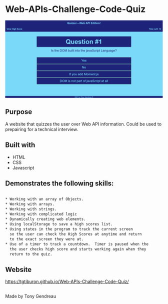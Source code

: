 # Web-APIs-Challenge-Code-Quiz


<img src="./assets/images/WebAPISCRN.PNG"
     alt="The user interface of Quizzer the Web API Edition."
      />




## Purpose
A website that quizzes the user over Web API information.  Could be used to prepairing for a technical interview.  


## Built with
* HTML
* CSS
* Javascript


## Demonstrates the following skills:

## 
    * Working with an array of Objects.
    * Working with arrays.
    * Working with strings.
    * Working with complicated logic
    * Dynamically creating web elements.
    * Using localStorage to save a high scores list.
    * Using states in the program to track the current screen
      so the user can check the High Scores at anytime and return
      to the exact screen they were at.  
    * Use of a timer to track a countdown.  Timer is paused when the
      the user checks high score and starts working again when they
      return to the quiz.




## Website
https://tgtiburon.github.io/Web-APIs-Challenge-Code-Quiz/

##

Made by Tony Gendreau

